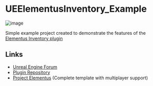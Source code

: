# UEElementusInventory_Example

![image](https://user-images.githubusercontent.com/77353979/183305248-f987ea33-dc83-4074-ba6a-2799b19de3e4.png)

Simple example project created to demonstrate the features of the [Elementus Inventory plugin](https://github.com/lucoiso/UEElementusInventory)

## Links

* [Unreal Engine Forum](https://forums.unrealengine.com/t/free-elementus-inventory-data-driven-inventory-system/617474?u=lucoiso)
* [Plugin Repository](https://github.com/lucoiso/UEElementusInventory)
* [Project Elementus](https://github.com/lucoiso/UEProject_Elementus) (Complete template with multiplayer support)
